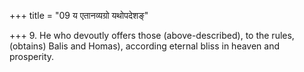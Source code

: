 +++
title = "09 य एतानव्यग्रो यथोपदेशङ्"

+++
9. He who devoutly offers those (above-described), to the rules, (obtains) Balis and Homas), according eternal bliss in heaven and prosperity.

